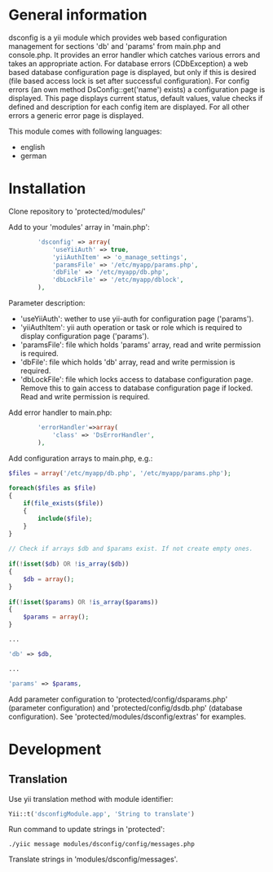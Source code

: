 # General information

dsconfig is a yii module which provides web based configuration management for sections 'db' and 'params' from main.php and console.php. It provides an error handler which catches various errors and takes an appropriate action. For database errors (CDbException) a web based database configuration page is displayed, but only if this is desired (file based access lock is set after successful configuration). For config errors (an own method DsConfig::get('name') exists) a configuration page is displayed. This page displays current status, default values, value checks if defined and description for each config item are displayed. For all other errors a generic error page is displayed.

This module comes with following languages:

* english
* german

# Installation

Clone repository to 'protected/modules/'

Add to your 'modules' array in 'main.php':

```php
        'dsconfig' => array(
            'useYiiAuth' => true,
            'yiiAuthItem' => 'o_manage_settings',
            'paramsFile' => '/etc/myapp/params.php',
            'dbFile' => '/etc/myapp/db.php',
            'dbLockFile' => '/etc/myapp/dblock',
        ),
```

Parameter description:

* 'useYiiAuth': wether to use yii-auth for configuration page ('params').
* 'yiiAuthItem': yii auth operation or task or role which is required to display configuration page ('params').
* 'paramsFile': file which holds 'params' array, read and write permission is required.
* 'dbFile': file which holds 'db' array, read and write permission is required.
* 'dbLockFile': file which locks access to database configuration page. Remove this to gain access to database configuration page if locked. Read and write permission is required.

Add error handler to main.php:

```php
        'errorHandler'=>array(
            'class' => 'DsErrorHandler',
        ),

```

Add configuration arrays to main.php, e.g.:

```php
$files = array('/etc/myapp/db.php', '/etc/myapp/params.php'); 
 
foreach($files as $file) 
{   
    if(file_exists($file)) 
    {  
        include($file); 
    } 
} 
 
// Check if arrays $db and $params exist. If not create empty ones. 
 
if(!isset($db) OR !is_array($db)) 
{ 
    $db = array(); 
} 
 
if(!isset($params) OR !is_array($params)) 
{ 
    $params = array(); 
} 

...

'db' => $db,

...

'params' => $params,

```

Add parameter configuration to 'protected/config/dsparams.php' (parameter configuration) and 'protected/config/dsdb.php' (database configuration). See 'protected/modules/dsconfig/extras' for examples.

# Development

## Translation

Use yii translation method with module identifier:

```php
Yii::t('dsconfigModule.app', 'String to translate')
```

Run command to update strings in 'protected':

```
./yiic message modules/dsconfig/config/messages.php
```

Translate strings in 'modules/dsconfig/messages'.
